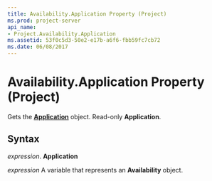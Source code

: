 ```yaml
---
title: Availability.Application Property (Project)
ms.prod: project-server
api_name:
- Project.Availability.Application
ms.assetid: 53f0c5d3-50e2-e17b-a6f6-fbb59fc7cb72
ms.date: 06/08/2017
---
```



# Availability.Application Property (Project)

Gets the  **[Application](Project.Application.md)** object. Read-only **Application**.


## Syntax

 _expression_. **Application**

 _expression_ A variable that represents an **Availability** object.



